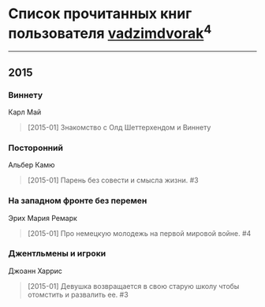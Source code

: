 # Список прочитанных книг пользователя [vadzimdvorak](http://vk.com/id28794490)<sup>4</sup>
---

## 2015

### Виннету
Карл Май
> [2015-01] Знакомство с Олд Шеттерхендом и Виннету


### Посторонний
Альбер Камю
> [2015-01] Парень без совести и смысла жизни. #3


### На западном фронте без перемен
Эрих Мария Ремарк
> [2015-01] Про немецкую молодежь на первой мировой войне. #4


### Джентльмены и игроки
Джоанн Харрис
> [2015-01] Девушка возвращается в свою старую школу чтобы отомстить и развалить ее. #3



